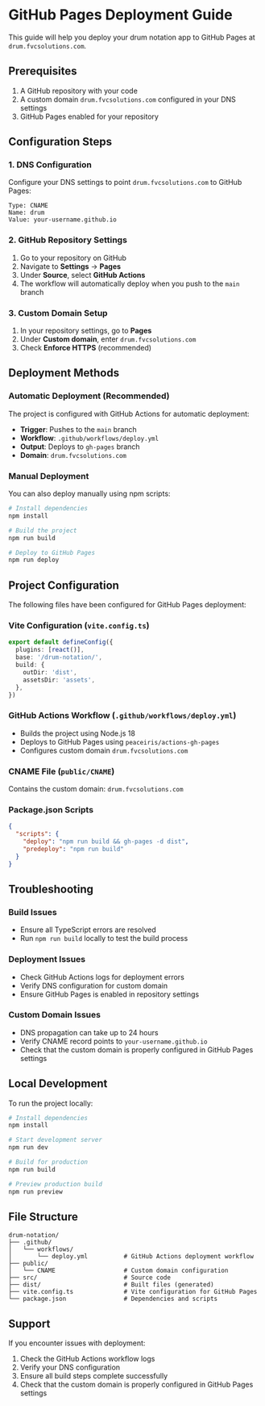 # GitHub Pages Deployment Guide

This guide will help you deploy your drum notation app to GitHub Pages at `drum.fvcsolutions.com`.

## Prerequisites

1. A GitHub repository with your code
2. A custom domain `drum.fvcsolutions.com` configured in your DNS settings
3. GitHub Pages enabled for your repository

## Configuration Steps

### 1. DNS Configuration

Configure your DNS settings to point `drum.fvcsolutions.com` to GitHub Pages:

```
Type: CNAME
Name: drum
Value: your-username.github.io
```

### 2. GitHub Repository Settings

1. Go to your repository on GitHub
2. Navigate to **Settings** → **Pages**
3. Under **Source**, select **GitHub Actions**
4. The workflow will automatically deploy when you push to the `main` branch

### 3. Custom Domain Setup

1. In your repository settings, go to **Pages**
2. Under **Custom domain**, enter `drum.fvcsolutions.com`
3. Check **Enforce HTTPS** (recommended)

## Deployment Methods

### Automatic Deployment (Recommended)

The project is configured with GitHub Actions for automatic deployment:

- **Trigger**: Pushes to the `main` branch
- **Workflow**: `.github/workflows/deploy.yml`
- **Output**: Deploys to `gh-pages` branch
- **Domain**: `drum.fvcsolutions.com`

### Manual Deployment

You can also deploy manually using npm scripts:

```bash
# Install dependencies
npm install

# Build the project
npm run build

# Deploy to GitHub Pages
npm run deploy
```

## Project Configuration

The following files have been configured for GitHub Pages deployment:

### Vite Configuration (`vite.config.ts`)
```typescript
export default defineConfig({
  plugins: [react()],
  base: '/drum-notation/',
  build: {
    outDir: 'dist',
    assetsDir: 'assets',
  },
})
```

### GitHub Actions Workflow (`.github/workflows/deploy.yml`)
- Builds the project using Node.js 18
- Deploys to GitHub Pages using `peaceiris/actions-gh-pages`
- Configures custom domain `drum.fvcsolutions.com`

### CNAME File (`public/CNAME`)
Contains the custom domain: `drum.fvcsolutions.com`

### Package.json Scripts
```json
{
  "scripts": {
    "deploy": "npm run build && gh-pages -d dist",
    "predeploy": "npm run build"
  }
}
```

## Troubleshooting

### Build Issues
- Ensure all TypeScript errors are resolved
- Run `npm run build` locally to test the build process

### Deployment Issues
- Check GitHub Actions logs for deployment errors
- Verify DNS configuration for custom domain
- Ensure GitHub Pages is enabled in repository settings

### Custom Domain Issues
- DNS propagation can take up to 24 hours
- Verify CNAME record points to `your-username.github.io`
- Check that the custom domain is properly configured in GitHub Pages settings

## Local Development

To run the project locally:

```bash
# Install dependencies
npm install

# Start development server
npm run dev

# Build for production
npm run build

# Preview production build
npm run preview
```

## File Structure

```
drum-notation/
├── .github/
│   └── workflows/
│       └── deploy.yml          # GitHub Actions deployment workflow
├── public/
│   └── CNAME                   # Custom domain configuration
├── src/                        # Source code
├── dist/                       # Built files (generated)
├── vite.config.ts              # Vite configuration for GitHub Pages
└── package.json                # Dependencies and scripts
```

## Support

If you encounter issues with deployment:

1. Check the GitHub Actions workflow logs
2. Verify your DNS configuration
3. Ensure all build steps complete successfully
4. Check that the custom domain is properly configured in GitHub Pages settings
